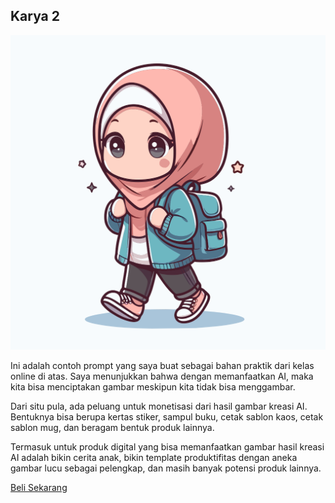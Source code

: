## Karya 2

![Karya 2](images/gambar2.png)

Ini adalah contoh prompt yang saya buat sebagai bahan praktik dari kelas online di atas. Saya menunjukkan bahwa dengan memanfaatkan AI, maka kita bisa menciptakan gambar meskipun kita tidak bisa menggambar.

Dari situ pula, ada peluang untuk monetisasi dari hasil gambar kreasi AI. Bentuknya bisa berupa kertas stiker, sampul buku, cetak sablon kaos, cetak sablon mug, dan beragam bentuk produk lainnya.

Termasuk untuk produk digital yang bisa memanfaatkan gambar hasil kreasi AI adalah bikin cerita anak, bikin template produktifitas dengan aneka gambar lucu sebagai pelengkap, dan masih banyak potensi produk lainnya.

<div class="cta-container">
    <a href="https://muhnurulhakim.myr.id/pl/kelas-online-rahasia-kreasi-konten-ai-tanpa-batas-untuk-pemula" class="cta-button">Beli Sekarang</a>
</div>
